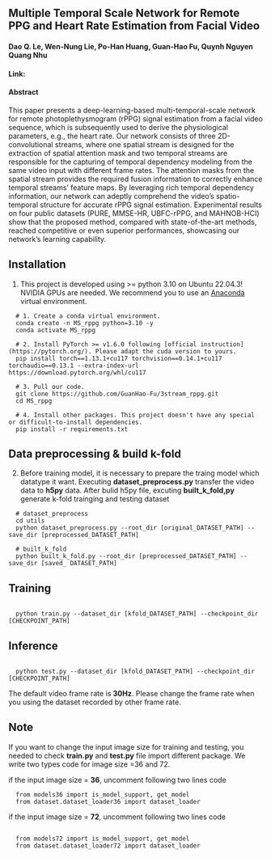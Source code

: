 
## Multiple Temporal Scale Network for Remote PPG and Heart Rate Estimation from Facial Video
#### Dao Q. Le, Wen-Nung Lie, Po-Han Huang, Guan-Hao Fu, Quynh Nguyen Quang Nhu

#### Link: 

#### Abstract

This paper presents a deep-learning-based multi-temporal-scale network for remote photoplethysmogram (rPPG) signal estimation from a facial video sequence, which is subsequently used to derive the physiological parameters, e.g., the heart rate. Our network consists of three 2D-convolutional streams, where one spatial stream is designed for the extraction of spatial attention mask and two temporal streams are responsible for the capturing of temporal dependency modeling from the same video input with different frame rates. The attention masks from the spatial stream provides the required fusion information to correctly enhance temporal streams’ feature maps. By leveraging rich temporal dependency information, our network can adeptly comprehend the video’s spatio-temporal structure for accurate rPPG signal estimation. Experimental results on four public datasets (PURE, MMSE-HR, UBFC-rPPG, and MAHNOB-HCI) show that the proposed method, compared with state-of-the-art methods, reached competitive or even superior performances, showcasing our network’s learning capability. 
<!-- 
## Citation 

``` bash
@article{lie2025two,
  title={ Multiple Temporal Scale Network for Remote PPG and Heart Rate Estimation from Facial Video},
  author={Dao Q. Le, Wen-Nung Lie, Po-Han Huang, Guan-Hao Fu, Quynh Nguyen Quang Nhu},
  journal={XX},
  year={2025},
  publisher={XX}
}
``` -->
## Installation
1. This project is developed using >= python 3.10 on Ubuntu 22.04.3! NVIDIA GPUs are needed. We recommend you to use an [Anaconda](https://www.anaconda.com/) virtual environment.

```shell
  # 1. Create a conda virtual environment.
  conda create -n MS_rppg python=3.10 -y
  conda activate MS_rppg
  
  # 2. Install PyTorch >= v1.6.0 following [official instruction](https://pytorch.org/). Please adapt the cuda version to yours.
  pip install torch==1.13.1+cu117 torchvision==0.14.1+cu117 torchaudio==0.13.1 --extra-index-url https://download.pytorch.org/whl/cu117
  
  # 3. Pull our code.
  git clone https://github.com/GuanHao-Fu/3stream_rppg.git
  cd MS_rppg
  
  # 4. Install other packages. This project doesn't have any special or difficult-to-install dependencies.
  pip install -r requirements.txt 
```

## Data preprocessing & build k-fold
2. Before training model, it is necessary to prepare the traing model which datatype it want. Executing **dataset_preprocess.py** transfer the video data to **h5py** data. After bulid h5py file, excuting **built_k_fold,py** generate k-fold trainging and testing dataset 
```shell
  # dataset_preprocess
  cd utils
  python dataset_preprocess.py --root_dir [original_DATASET_PATH] --save_dir [preprocessed_DATASET_PATH]

  # built_k_fold
  python built_k_fold.py --root_dir [preprocessed_DATASET_PATH] --save_dir [saved_ DATASET_PATH]
```
## Training 

```shell

  python train.py --dataset_dir [kfold_DATASET_PATH] --checkpoint_dir [CHECKPOINT_PATH]

```
## Inference 

```shell

  python test.py --dataset_dir [kfold_DATASET_PATH] --checkpoint_dir [CHECKPOINT_PATH]

```
The default video frame rate is **30Hz**. Please change the frame rate when you using the dataset recorded by other frame rate. 

## Note
If you want to change the input image size for training and testing, you needed to check **train.py** and **test.py** file import different package. We write two types code for image size =36 and 72.

if the input image size = **36**, uncomment following two lines code
```shell
  from models36 import is_model_support, get_model
  from dataset.dataset_loader36 import dataset_loader
```
if the input image size = **72**, uncomment following two lines code
```shell

  from models72 import is_model_support, get_model
  from dataset.dataset_loader72 import dataset_loader
```
